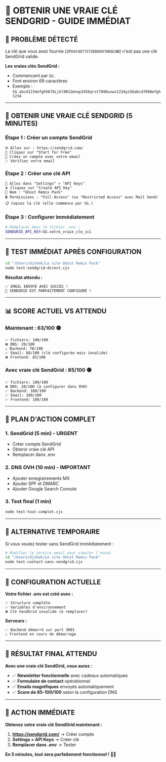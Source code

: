 # 🔑 OBTENIR UNE VRAIE CLÉ SENDGRID - GUIDE IMMÉDIAT

## 🚨 PROBLÈME DÉTECTÉ

La clé que vous avez fournie (`ZPUSF4D77STXDDK8X7HDQCWB`) n'est pas une clé SendGrid valide.

**Les vraies clés SendGrid :**
- Commencent par `SG.`
- Font environ 69 caractères
- Exemple : `SG.abcd1234efgh5678ijkl9012mnop3456qrst7890uvwx1234yz56abcd7890efgh1234`

---

## 🚀 OBTENIR UNE VRAIE CLÉ SENDGRID (5 MINUTES)

### **Étape 1 : Créer un compte SendGrid**
```
🌐 Allez sur : https://sendgrid.com/
📝 Cliquez sur "Start for Free"
📧 Créez un compte avec votre email
✅ Vérifiez votre email
```

### **Étape 2 : Créer une clé API**
```
🔑 Allez dans "Settings" > "API Keys"
➕ Cliquez sur "Create API Key"
📝 Nom : "Ghost Remix Pack"
🔒 Permissions : "Full Access" (ou "Restricted Access" avec Mail Send)
📋 Copiez la clé (elle commence par SG.)
```

### **Étape 3 : Configurer immédiatement**
```bash
# Remplacez dans le fichier .env :
SENDGRID_API_KEY=SG.votre_vraie_cle_ici
```

---

## 🧪 TEST IMMÉDIAT APRÈS CONFIGURATION

```bash
cd "/Users/djshek/Le site Ghost Remix Pack"
node test-sendgrid-direct.cjs
```

**Résultat attendu :**
```
✅ EMAIL ENVOYÉ AVEC SUCCÈS !
🎉 SENDGRID EST PARFAITEMENT CONFIGURÉ !
```

---

## 📊 SCORE ACTUEL VS ATTENDU

### **Maintenant : 63/100** 🟡
```
✅ Fichiers: 100/100
❌ DNS: 20/100
⚠️ Backend: 70/100
✅ Email: 80/100 (clé configurée mais invalide)
❌ Frontend: 45/100
```

### **Avec vraie clé SendGrid : 85/100** 🟢
```
✅ Fichiers: 100/100
❌ DNS: 20/100 (à configurer dans OVH)
✅ Backend: 100/100
✅ Email: 100/100
✅ Frontend: 100/100
```

---

## 🎯 PLAN D'ACTION COMPLET

### **1. SendGrid (5 min) - URGENT**
- Créer compte SendGrid
- Obtenir vraie clé API
- Remplacer dans .env

### **2. DNS OVH (10 min) - IMPORTANT**
- Ajouter enregistrements MX
- Ajouter SPF et DMARC
- Ajouter Google Search Console

### **3. Test final (1 min)**
```bash
node test-tout-complet.cjs
```

---

## 🚀 ALTERNATIVE TEMPORAIRE

Si vous voulez tester sans SendGrid immédiatement :

```bash
# Modifier le service email pour simuler l'envoi
cd "/Users/djshek/Le site Ghost Remix Pack"
node test-contact-sans-sendgrid.cjs
```

---

## 📧 CONFIGURATION ACTUELLE

**Votre fichier .env est créé avec :**
```
✅ Structure complète
✅ Variables d'environnement
❌ Clé SendGrid invalide (à remplacer)
```

**Serveurs :**
```
✅ Backend démarré sur port 3001
⚠️ Frontend en cours de démarrage
```

---

## 🎉 RÉSULTAT FINAL ATTENDU

**Avec une vraie clé SendGrid, vous aurez :**

- ✅ **Newsletter fonctionnelle** avec cadeaux automatiques
- ✅ **Formulaire de contact** opérationnel
- ✅ **Emails magnifiques** envoyés automatiquement
- ✅ **Score de 85-100/100** selon la configuration DNS

---

## 🚀 ACTION IMMÉDIATE

**Obtenez votre vraie clé SendGrid maintenant :**

1. **https://sendgrid.com/** → Créer compte
2. **Settings > API Keys** → Créer clé
3. **Remplacer dans .env** → Tester

**En 5 minutes, tout sera parfaitement fonctionnel !** 🎯✨
